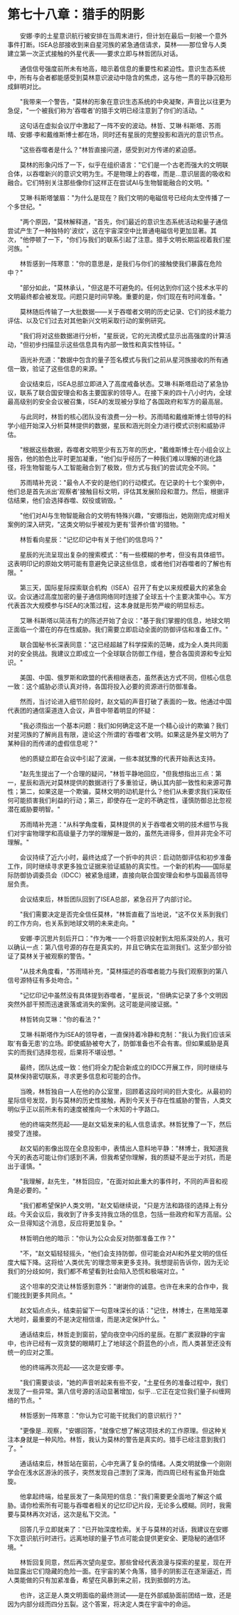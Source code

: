 # 第七十八章：猎手的阴影

　　安娜·李的土星意识航行被安排在当周末进行，但计划在最后一刻被一个意外事件打断。ISEA总部接收到来自星河族的紧急通信请求，莫林——那位曾与人类建立第一次正式接触的外星代表——要求立即与林哲团队对话。

　　通信信号强度前所未有地高，暗示着信息的重要性和紧迫性。意识生态系统中，所有与会者都能感受到莫林意识波动中隐含的焦虑，这与他一贯的平静沉稳形成鲜明对比。

　　"我带来一个警告，"莫林的形象在意识生态系统的中央凝聚，声音比以往更为急促，"一个被我们称为'吞噬者'的猎手文明已经注意到了你们的活动。"

　　这句话在虚拟会议厅中激起了一阵不安的波动。林哲、艾琳·科斯塔、苏雨晴、安娜·李和戴维斯博士都在场，同时还有星辰的完整投影和涵光的意识节点。

　　"这些吞噬者是什么？"林哲直接问道，感受到对方传递的紧迫感。

　　莫林的形象闪烁了一下，似乎在组织语言："它们是一个古老而强大的文明联合体，以吞噬新兴的意识文明为生。不是物理上的吞噬，而是...意识层面的吸收和融合。它们特别关注那些像你们这样正在尝试AI与生物智能融合的文明。"

　　艾琳·科斯塔皱眉："为什么是现在？我们文明的电磁信号已经向太空传播了一个多世纪。"

　　"两个原因，"莫林解释道，"首先，你们最近的意识生态系统活动和量子通信尝试产生了一种独特的'波纹'，这在宇宙深空中比普通电磁信号更加显著。其次，"他停顿了一下，"你们与我们的联系引起了注意。猎手文明长期监视着我们星河族。"

　　林哲感到一阵寒意："你的意思是，是我们与你们的接触使我们暴露在危险中？"

　　"部分如此，"莫林承认，"但这是不可避免的。任何达到你们这个技术水平的文明最终都会被发现。问题只是时间早晚。重要的是，你们现在有时间准备。"

　　莫林随后传输了一大批数据——关于吞噬者文明的历史记录、它们的技术能力评估、以及它们过去对其他新兴文明采取行动的案例研究。

　　"我们将对这些数据进行分析，"星辰说，它的光流模式显示出高强度的计算活动，"但初步扫描显示这些信息具有内部一致性和真实性特征。"

　　涵光补充道："数据中包含的量子签名模式与我们之前从星河族接收的所有通信一致，验证了这些信息的来源。"

　　会议结束后，ISEA总部立即进入了高度戒备状态。艾琳·科斯塔启动了紧急协议，联系了联合国安理会和各主要国家的领导人。在接下来的四十八小时内，全球最高级别的安全会议被召集，ISEA的发现被分享给了各国政府和军方的最高层。

　　与此同时，林哲的核心团队没有浪费一分一秒。苏雨晴和戴维斯博士领导的科学小组开始深入分析莫林提供的数据，星辰和涵光则全力进行模式识别和威胁评估。

　　"根据这些数据，吞噬者文明至少有五万年的历史，"戴维斯博士在小组会议上报告，他的脸色比平时更加凝重，"他们似乎经历了一种我们难以理解的进化路径，将生物智能与人工智能融合到了极致，但方式与我们的尝试完全不同。"

　　苏雨晴补充说："最令人不安的是他们的行动模式。在记录的十七个案例中，他们总是首先派出'观察者'接触目标文明，评估其发展阶段和潜力。然后，根据评估结果，他们会选择吞噬、奴役或销毁。"

　　"他们对AI与生物智能融合的文明有特殊兴趣，"安娜指出，她刚刚完成对相关案例的深入研究，"这类文明似乎被视为更有'营养价值'的猎物。"

　　林哲看向星辰："记忆印记中有关于他们的信息吗？"

　　星辰的光流呈现出复杂的搜索模式："有一些模糊的参考，但没有具体细节。这表明印记的原始文明可能有意避免记录这些信息，或者他们对吞噬者的了解也有限。"

　　第三天，国际星际探索联合机构（ISEA）召开了有史以来规模最大的紧急会议。会议通过高度加密的量子通信网络同时连接了全球五十个主要决策中心。军方代表首次大规模参与ISEA的决策过程，这本身就是形势严峻的明显标志。

　　艾琳·科斯塔以简洁有力的陈述开始了会议："基于我们掌握的信息，地球文明正面临一个潜在的存在性威胁。我们需要立即启动全面的防御评估和准备工作。"

　　联合国秘书长深表同意："这已经超越了科学探索的范畴，成为全人类共同面对的安全挑战。我建议立即成立一个全球联合防御工作组，整合各国资源和专业知识。"

　　美国、中国、俄罗斯和欧盟的代表相继表态，虽然表达方式不同，但核心信息一致：这个威胁必须认真对待，各国将投入必要的资源进行防御准备。

　　然而，当讨论进入细节阶段时，赵文韬的声音打破了表面的一致。他通过中国代表团的通信渠道连入会议，声音中带着明显的怀疑：

　　"我必须指出一个基本问题：我们如何确定这不是一个精心设计的欺骗？我们对星河族的了解尚且有限，遑论这个所谓的'吞噬者'文明。如果这是外星文明为了某种目的而传递的虚假信息呢？"

　　他的质疑立即在会议中引起了波澜，一些本就犹豫的代表开始表达支持。

　　"赵先生提出了一个合理的疑问，"林哲平静地回应，"但我想指出三点：第一，星辰和涵光对莫林提供的数据进行了多重验证，确认其内部一致性和来源可靠性；第二，如果这是一个欺骗，莫林文明的动机是什么？他们从未要求我们采取任何可能损害我们利益的行动；第三，即使存在一定的不确定性，谨慎防御总比忽视潜在威胁要明智。"

　　苏雨晴补充道："从科学角度看，莫林提供的关于吞噬者文明的技术细节与我们对宇宙物理学和高级量子力学的理解是一致的，虽然先进得多，但并非完全不可理解。"

　　会议持续了近六小时，最终达成了一个折中的共识：启动防御评估和初步准备工作，同时继续寻求更多独立证据来验证威胁的真实性。一个新的机构——国际星际防御协调委员会（IDCC）被紧急组建，直接向联合国安理会和参与国最高领导层负责。

　　会议结束后，林哲团队回到了ISEA总部，紧急召开了内部讨论。

　　"我们需要决定是否完全信任莫林，"林哲直截了当地说，"这不仅关系到我们的工作方向，也关系到地球文明的未来走向。"

　　安娜·李沉思片刻后开口："作为唯一一个将意识投射到太阳系深处的人，我可以确认一点：第八信号源的存在是真实的，并且它确实在监测我们。这至少部分验证了莫林关于被观察的警告。"

　　"从技术角度看，"苏雨晴补充，"莫林描述的吞噬者能力与我们观察到的第八信号源特征有多处吻合。"

　　"记忆印记中虽然没有具体提到吞噬者，"星辰说，"但确实记录了多个文明因突然外部干预而迅速衰落或消失的案例。这可能是间接证据。"

　　林哲转向艾琳："你的看法？"

　　艾琳·科斯塔作为ISEA的领导者，一直保持着冷静和克制："我认为我们应该采取'有备无患'的立场。即使威胁被夸大了，防御准备也不会有害。但如果威胁是真实的而我们选择忽视，后果将不堪设想。"

　　最终，团队达成一致：他们将全力配合新成立的IDCC开展工作，同时继续与莫林保持密切联系，寻求更多信息和可能的合作。

　　当晚，林哲独自一人在他的办公室里，回顾着这段时间的巨大变化。从最初的星际信号发现，到与莫林的历史性接触，再到今天关于存在性威胁的警告，人类文明似乎正以前所未有的速度被推向一个未知的十字路口。

　　他的终端突然亮起——是赵文韬发来的私人信息请求。林哲犹豫了一下，然后接受了连接。

　　赵文韬的影像出现在全息投影中，表情出人意料地平静："林博士，我知道我今天的表态可能让你们感到不满，但我希望你理解，我的质疑不是出于对抗，而是出于谨慎。"

　　"我理解，赵先生，"林哲回应，"在面对如此重大的事件时，不同的声音和视角是必要的。"

　　"我们都希望保护人类文明，"赵文韬继续说，"只是方法和路径的选择上有分歧。今天会议后，我收到了许多支持我立场的信息，包括一些政府和军方高层。公众一旦得知这个消息，反应将更加复杂。"

　　林哲明白他的暗示："你认为公众会反对防御准备工作？"

　　"不，"赵文韬轻轻摇头，"他们会支持防御，但可能会对AI和外星文明的信任度大幅下降。这将给'人类优先'的理念带来更多支持。我想提前告诉你，因为无论我们的分歧如何，我们都不希望看到社会陷入恐慌和极端对立。"

　　这个坦率的交流让林哲感到意外："谢谢你的诚意。也许在未来的合作中，我们能找到更多共同点。"

　　赵文韬点点头，结束前留下一句意味深长的话："记住，林博士，在黑暗笼罩大地时，最重要的不是决定相信谁，而是决定保护什么。"

　　通话结束后，林哲走到窗前，望向夜空中闪烁的星辰。在那广袤寂静的宇宙中，也许已经有一双贪婪的眼睛盯上了地球这个蔚蓝色的小点，而人类甚至还没有统一的应对之策。

　　他的终端再次亮起——这次是安娜·李。

　　"我们需要谈谈，"她的声音听起来有些不安，"土星任务的准备过程中，我们发现了一些异常。第八信号源的活动显著增加，似乎...它正在定位我们量子纠缠网络的节点。"

　　林哲感到一阵寒意："你认为它可能干扰我们的意识航行？"

　　"更像是...观察，"安娜回答，"就像它想了解这项技术的工作原理。但这种关注本身就是一种风险。林哲，我认为莫林的警告是真实的。猎手已经注意到我们了。"

　　通话结束后，林哲站在窗前，心中充满了复杂的情绪。人类文明就像一个刚刚学会在浅水区游泳的孩子，突然发现自己漂到了深海，而四周已经有鲨鱼开始盘旋。

　　他拿起终端，给星辰发了一条简短的信息："我们需要更全面地了解这个威胁。请你检索所有可能与吞噬者相关的记忆印记片段，无论多么模糊。同时，我需要与莫林再次对话，这次是私下交流。"

　　回答几乎立即就来了："已开始深度检索。关于与莫林的对话，我建议在安娜下次意识航行时进行。远离地球的量子节点可能会提供更安全、更隐秘的通信环境。"

　　林哲回复同意，然后再次望向星空。那些曾经代表浪漫与探索的星星，现在开始显露出它们隐藏的危险一面。在宇宙的某个角落，猎手的阴影正在逐渐逼近，而人类能做的只有加紧准备，希望在风暴到来之前，找到抵御的方法。

　　也许，这正是人类文明面临的最终测试——是在外部威胁面前团结一致，还是因为内部分歧而四分五裂。这个答案，将决定人类在宇宙中的命运。 
